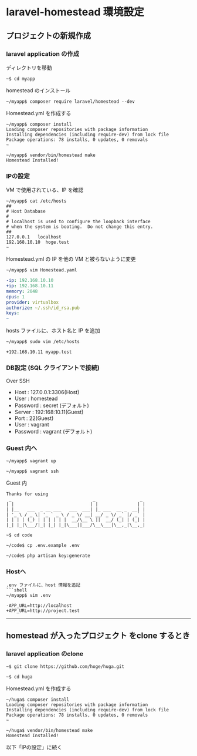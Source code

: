 # laravel-homestead 環境設定

## プロジェクトの新規作成

### laravel application の作成
ディレクトリを移動
```shell
~$ cd myapp
```
homestead のインストール
```shell
~/myapp$ composer require laravel/homestead --dev
```
Homestead.yml を作成する
```shell
~/myapp$ composer install
Loading composer repositories with package information
Installing dependencies (including require-dev) from lock file
Package operations: 78 installs, 0 updates, 0 removals
~

~/myapp$ vendor/bin/homestead make
Homestead Installed!
```

### IPの設定
VM で使用されている、IP を確認
```shell
~/myapp$ cat /etc/hosts
##
# Host Database
#
# localhost is used to configure the loopback interface
# when the system is booting.  Do not change this entry.
##
127.0.0.1	localhost
192.168.10.10  hoge.test
~
```
Homestead.yml の IP を他の VM と被らないように変更
```shell
~/myapp$ vim Homestead.yaml
```

```yaml:Homestead.yml
-ip: 192.168.10.10
+ip: 192.168.10.11
memory: 2048
cpus: 1
provider: virtualbox
authorize: ~/.ssh/id_rsa.pub
keys:
~
```
hosts ファイルに、ホスト名と IP を追加
```shell
~/myapp$ sudo vim /etc/hosts
```
```:/etc/host
+192.168.10.11 myapp.test
```
### DB設定 (SQL クライアントで接続)
Over SSH
- Host : 127.0.0.1:3306(Host)
- User : homestead
- Password : secret (デフォルト)
- Server : 192:168:10.11(Guest)
- Port : 22(Guest)
- User : vagrant
- Password : vagrant (デフォルト)

### Guest 内へ

```shell
~/myapp$ vagrant up

~/myapp$ vagrant ssh
```
Guest 内
```shell
Thanks for using
 _                               _                 _
| |                             | |               | |
| |__   ___  _ __ ___   ___  ___| |_ ___  __ _  __| |
| '_ \ / _ \| '_ ` _ \ / _ \/ __| __/ _ \/ _` |/ _` |
| | | | (_) | | | | | |  __/\__ \ ||  __/ (_| | (_| |
|_| |_|\___/|_| |_| |_|\___||___/\__\___|\__,_|\__,_|

~$ cd code

~/code$ cp .env.example .env

~/code$ php artisan key:generate
```
### Hostへ
```
.env ファイルに、host 情報を追記
```shell
~/myapp$ vim .env
```
```.env
-APP_URL=http://localhost
+APP_URL=http://project.test
```

---

## homestead が入ったプロジェクト をclone するとき
### laravel application のclone
```shell
~$ git clone https://github.com/hoge/huga.git

~$ cd huga
```
Homestead.yml を作成する
```shell
~/huga$ composer install
Loading composer repositories with package information
Installing dependencies (including require-dev) from lock file
Package operations: 78 installs, 0 updates, 0 removals
~

~/huga$ vendor/bin/homestead make
Homestead Installed!

```
以下「IPの設定」に続く
